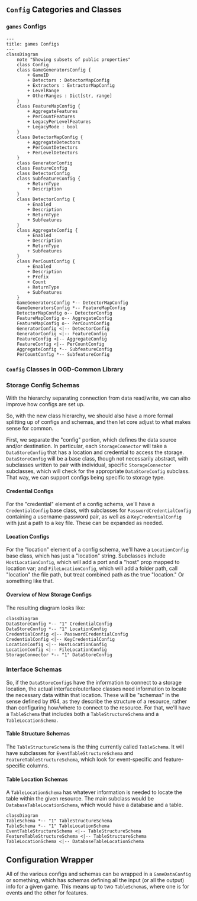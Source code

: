 ## `Config` Categories and Classes

### `games` Configs

```{mermaid}
---
title: games Configs
---
classDiagram
    note "Showing subsets of public properties"
    class Config
    class GameGeneratorsConfig {
        + GameID
        + Detectors : DetectorMapConfig
        + Extractors : ExtractorMapConfig
        + LevelRange
        + OtherRanges : Dict[str, range]
    }
    class FeatureMapConfig {
        + AggregateFeatures
        + PerCountFeatures
        + LegacyPerLevelFeatures
        + LegacyMode : bool
    }
    class DetectorMapConfig {
        + AggregateDetectors
        + PerCountDetectors
        + PerLevelDetectors
    }
    class GeneratorConfig
    class FeatureConfig
    class DetectorConfig
    class SubfeatureConfig {
        + ReturnType
        + Description
    }
    class DetectorConfig {
        + Enabled
        + Description
        + ReturnType
        + Subfeatures
    }
    class AggregateConfig {
        + Enabled
        + Description
        + ReturnType
        + Subfeatures
    }
    class PerCountConfig {
        + Enabled
        + Description
        + Prefix
        + Count
        + ReturnType
        + Subfeatures
    }
    GameGeneratorsConfig *-- DetectorMapConfig
    GameGeneratorsConfig *-- FeatureMapConfig
    DetectorMapConfig o-- DetectorConfig
    FeatureMapConfig o-- AggregateConfig
    FeatureMapConfig o-- PerCountConfig
    GeneratorConfig <|-- DetectorConfig
    GeneratorConfig <|-- FeatureConfig
    FeatureConfig <|-- AggregateConfig
    FeatureConfig <|-- PerCountConfig
    AggregateConfig *-- SubfeatureConfig
    PerCountConfig *-- SubfeatureConfig
```

### `Config` Classes in OGD-Common Library

### Storage Config Schemas

With the hierarchy separating connection from data read/write, we can also improve how configs are set up.

So, with the new class hierarchy, we should also have a more formal splitting up of configs and schemas, and then let core adjust to what makes sense for common.

First, we separate the "config" portion, which defines the data source and/or destination.
In particular, each `StorageConnector` will take a `DataStoreConfig` that has a location and credential to access the storage. `DataStoreConfig` will be a base class, though not necessarily abstract, with subclasses written to pair with individual, specific `StorageConnector` subclasses, which will check for the appropriate `DataStoreConfig` subclass.
That way, we can support configs being specific to storage type.

#### Credential Configs

For the "credential" element of a config schema, we'll have a `CredentialConfig` base class, with subclasses for `PasswordCredentialConfig` containing a username-password pair, as well as a `KeyCredentialConfig` with just a path to a key file. These can be expanded as needed.

#### Location Configs

For the "location" element of a config schema, we'll have a `LocationConfig` base class, which has just a "location" string. Subclasses include `HostLocationConfig`, which will add a port and a "host" prop mapped to location var; and `FileLocationConfig`, which will add a folder path, call "location" the file path, but treat combined path as the true "location." Or something like that.

#### Overview of New Storage Configs

The resulting diagram looks like:

```mermaid
classDiagram
DataStoreConfig *-- "1" CredentialConfig 
DataStoreConfig *-- "1" LocationConfig 
CredentialConfig <|-- PasswordCredentialConfig 
CredentialConfig <|-- KeyCredentialConfig 
LocationConfig <|-- HostLocationConfig 
LocationConfig <|-- FileLocationConfig 
StorageConnector *-- "1" DataStoreConfig 
```

### Interface Schemas

So, if the `DataStoreConfig`s have the information to connect to a storage location, the actual interface/outerface classes need information to locate the necessary data within that location.
These will be "schemas" in the sense defined by #64, as they describe the structure of a resource, rather than configuring how/where to connect to the resource.
For that, we'll have a `TableSchema` that includes both a `TableStructureSchema` and a `TableLocationSchema`.

#### Table Structure Schemas

The `TableStructureSchema` is the thing currently called `TableSchema`.
It will have subclasses for `EventTableStructureSchema` and `FeatureTableStructureSchema`, which look for event-specific and feature-specific columns.

#### Table Location Schemas

A `TableLocationSchema` has whatever information is needed to locate the table within the given resource.
The main subclass would be `DatabaseTableLocationSchema`, which would have a database and a table.

```mermaid
classDiagram
TableSchema *-- "1" TableStructureSchema
TableSchema *-- "1" TableLocationSchema
EventTableStructureSchema <|-- TableStructureSchema
FeatureTableStructureSchema <|-- TableStructureSchema
TableLocationSchema <|-- DatabaseTableLocationSchema
```

## Configuration Wrapper

All of the various configs and schemas can be wrapped in a `GameDataConfig` or something, which has schemas defining all the input (or all the output) info for a given game. This means up to two `TableSchema`s, where one is for events and the other for features.

